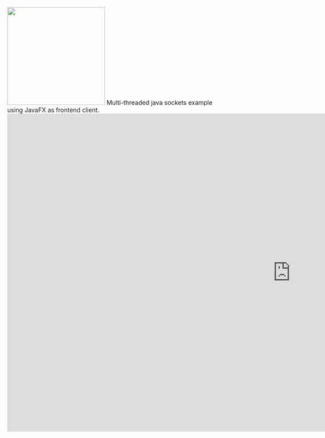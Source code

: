 <img src="https://i.imgur.com/dqC8grW.png" width="225">
Multi-threaded java sockets example using JavaFX as frontend client. 
<iframe src='https://gfycat.com/ifr/ExemplaryFloweryChimneyswift' frameborder='0' scrolling='no' width='1304' height='732' allowfullscreen></iframe>
